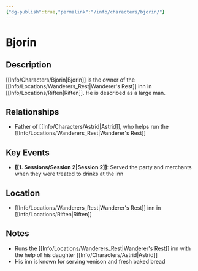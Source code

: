 ```yaml
---
{"dg-publish":true,"permalink":"/info/characters/bjorin/"}
---
```


# Bjorin

## Description
[[Info/Characters/Bjorin\|Bjorin]] is the owner of the [[Info/Locations/Wanderers_Rest\|Wanderer's Rest]] inn in [[Info/Locations/Riften\|Riften]]. He is described as a large man.

## Relationships
- Father of [[Info/Characters/Astrid\|Astrid]], who helps run the [[Info/Locations/Wanderers_Rest\|Wanderer's Rest]]

## Key Events
- **[[1. Sessions/Session 2\|Session 2]]**: Served the party and merchants when they were treated to drinks at the inn

## Location
- [[Info/Locations/Wanderers_Rest\|Wanderer's Rest]] inn in [[Info/Locations/Riften\|Riften]]

## Notes
- Runs the [[Info/Locations/Wanderers_Rest\|Wanderer's Rest]] inn with the help of his daughter [[Info/Characters/Astrid\|Astrid]]
- His inn is known for serving venison and fresh baked bread